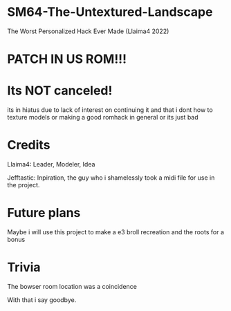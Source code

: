 # SM64-The-Untextured-Landscape
The Worst Personalized Hack Ever Made (Llaima4 2022)
# PATCH IN US ROM!!!

# Its NOT canceled!
its in hiatus due to lack of interest on continuing it and that i dont how to texture models or making a good romhack in general or its just bad
# Credits
Llaima4: Leader, Modeler, Idea

Jefftastic: Inpiration, the guy who i shamelessly took a midi file for use in the project.
# Future plans
Maybe i will use this project to make a e3 broll recreation and the roots for a bonus
# Trivia
The bowser room location was a coincidence


With that i say goodbye.



